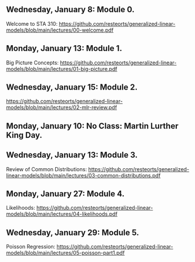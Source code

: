 ## Wednesday, January 8: Module 0. 

Welcome to STA 310: https://github.com/resteorts/generalized-linear-models/blob/main/lectures/00-welcome.pdf

## Monday, January 13: Module 1. 

Big Picture Concepts: https://github.com/resteorts/generalized-linear-models/blob/main/lectures/01-big-picture.pdf

## Wednesday, January 15: Module 2. 

https://github.com/resteorts/generalized-linear-models/blob/main/lectures/02-mlr-review.pdf

## Monday, January 10: No Class: Martin Lurther King Day. 

## Wednesday, January 13: Module 3.

Review of Common Distributions: https://github.com/resteorts/generalized-linear-models/blob/main/lectures/03-common-distributions.pdf

## Monday, January 27: Module 4. 

Likelihoods: https://github.com/resteorts/generalized-linear-models/blob/main/lectures/04-likelihoods.pdf

## Wednesday, January 29: Module 5.

Poisson Regression: https://github.com/resteorts/generalized-linear-models/blob/main/lectures/05-poisson-part1.pdf
